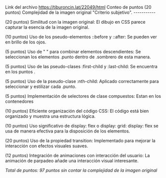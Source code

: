 Link del archivo https://tiburoncin.lat/22049/html
Conteo de puntos
(20 puntos) Complejidad de la imagen original "Criterio subjetivo". -----------

(20 puntos) Similitud con la imagen original: El dibujo en CSS parece capturar la esencia de la imagen original.

(10 puntos) Uso de los pseudo-elementos ::before y ::after: Se pueden ver en brillo de los ojos.

(5 puntos) Uso de " " para combinar elementos descendientes: Se seleccionan los elementos .punto dentro de .sombrero de esta manera.

(5 puntos) Uso de las pseudo-clases :first-child y :last-child: Se encuentra en los puntos .

(5 puntos) Uso de la pseudo-clase :nth-child: Aplicado correctamente para seleccionar y estilizar cada .punto.

(5 puntos) Implementación de selectores de clase compuestos: Estan en los contenedores

(10 puntos) Eficiente organización del código CSS: El código está bien organizado y muestra una estructura lógica.

(10 puntos) Uso significativo de display: flex o display: grid: display: flex se usa de manera efectiva para la disposición de los elementos.

(20 puntos) Uso de la propiedad transition: Implementado para mejorar la interacción con efectos visuales suaves.

(12 puntos) Integración de animaciones con interacción del usuario: La animación de parpadeo añade una interacción visual interesante.

*Total de puntos: 97 puntos sin contar la complejidad de la imagen original*
